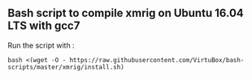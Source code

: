 ## Bash script to compile xmrig on Ubuntu 16.04 LTS with gcc7

Run the script with :
```
bash <(wget -O - https://raw.githubusercontent.com/VirtuBox/bash-scripts/master/xmrig/install.sh)
```


